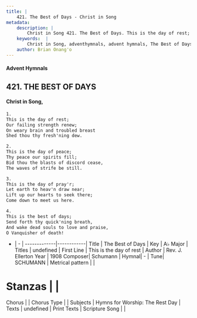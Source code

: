 ```yaml
---
title: |
    421. The Best of Days - Christ in Song
metadata:
    description: |
        Christ in Song 421. The Best of Days. This is the day of rest; Our failing strength renew; On weary brain and troubled breast Shed thou thy fresh'ning dew.
    keywords:  |
        Christ in Song, adventhymnals, advent hymnals, The Best of Days, This is the day of rest. 
    author: Brian Onang'o
---
```


#### Advent Hymnals
## 421. THE BEST OF DAYS
####  Christ in Song,

```txt
1.
This is the day of rest;
Our failing strength renew;
On weary brain and troubled breast
Shed thou thy fresh'ning dew.

2.
This is the day of peace;
Thy peace our spirits fill;
Bid thou the blasts of discord cease,
The waves of strife be still.

3.
This is the day of pray'r;
Let earth to heav'n draw near;
Lift up our hearts to seek there;
Come down to meet us here.

4.
This is the best of days;
Send forth thy quick'ning breath,
And wake dead souls to love and praise,
O Vanquisher of death!

```

- |   -  |
-------------|------------|
Title | The Best of Days |
Key | A♭ Major |
Titles | undefined |
First Line | This is the day of rest |
Author | Rev. J. Ellerton
Year | 1908
Composer| Schumann |
Hymnal|  - |
Tune| SCHUMANN |
Metrical pattern | |
# Stanzas |  |
Chorus |  |
Chorus Type |  |
Subjects | Hymns for Worship: The Rest Day |
Texts | undefined |
Print Texts | 
Scripture Song |  |
    
